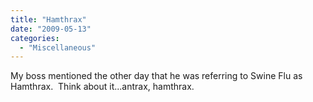 ```yaml
---
title: "Hamthrax"
date: "2009-05-13"
categories: 
  - "Miscellaneous"
---
```


My boss mentioned the other day that he was referring to Swine Flu as Hamthrax.  Think about it...antrax, hamthrax.
